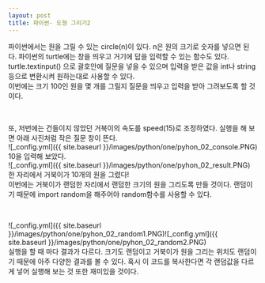 ```yaml
---
layout: post
title: 파이썬- 도형 그리기2
---
```


 파이썬에서는 원을 그릴 수 있는 circle(n)이 있다. n은 원의 크기로 숫자를 넣으면 된다. 파이썬의 turtle에는 창을 띄우고 거기에 답을 입력할 수 있는 함수도 있다. <br>
 turtle.textinput() 으로 괄호안에 질문을 넣을 수 있으며 입력을 받은 값을 int나 string등으로 변환시켜 원하는대로 사용할 수 있다.<br>
 이번에는 크기 100인 원을 몇 개를 그릴지 질문을 띄우고 입력을 받아 그려보도록 할 것이다.<br>
<script src="https://gist.github.com/7I7H/4c6614405f81bda0be5e0f617ac59706.js"></script><br>
 또, 저번에는 건들이지 않았던 거북이의 속도를 speed(15)로 조정하였다. 실행을 해 보면 아래 사진처럼 작은 질문 창이 뜬다.<br>
![_config.yml]({{ site.baseurl }}/images/python/one/pyhon_02_console.PNG)<br>
 10을 입력해 보았다.<br>
![_config.yml]({{ site.baseurl }}/images/python/one/pyhon_02_result.PNG)<br>
 한 자리에서 거북이가 10개의 원을 그렸다!<br>
 이번에는 거북이가 랜덤한 자리에서 랜덤한 크기의 원을 그리도록 만들 것이다. 랜덤이기 때문에 import random을 해주어야 random함수를 사용할 수 있다. <br>
<script src="https://gist.github.com/7I7H/e6c80a5645193f64e02f4b1aa2005dbf.js"></script><br>
![_config.yml]({{ site.baseurl }}/images/python/one/pyhon_02_random1.PNG)![_config.yml]({{ site.baseurl }}/images/python/one/pyhon_02_random2.PNG)<br>
 실행을 할 때 마다 결과가 다르다. 크기도 랜덤이고 거북이가 원을 그리는 위치도 랜덤이기 때문에 아주 다양한 결과를 볼 수 있다. 혹시 이 코드를 복사한다면 각 랜덤값을 다르게 넣어 
실행해 보는 것 또한 재미있을 것이다.
